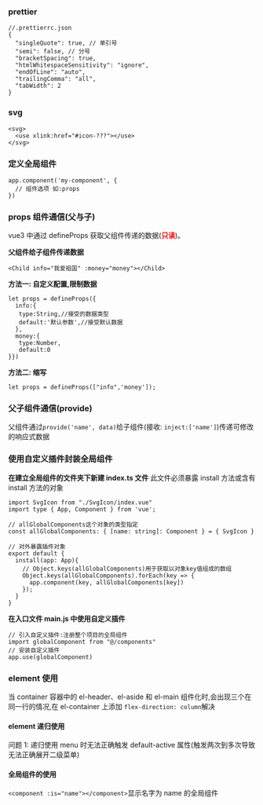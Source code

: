 ### prettier

```
//.prettierrc.json
{
  "singleQuote": true, // 单引号
  "semi": false, // 分号
  "bracketSpacing": true,
  "htmlWhitespaceSensitivity": "ignore",
  "endOfLine": "auto",
  "trailingComma": "all",
  "tabWidth": 2
}
```

### svg

```
<svg>
  <use xlink:href="#icon-???"></use>
</svg>
```

### 定义全局组件

```
app.component('my-component', {
  // 组件选项 如:props
})
```

### props 组件通信(父与子)

vue3 中通过 defineProps 获取父组件传递的数据(<strong style="color:red">只读</strong>)。

**父组件给子组件传递数据**

```
<Child info="我爱祖国" :money="money"></Child>
```

**方法一: 自定义配置,限制数据**

```
let props = defineProps({
  info:{
   type:String,//接受的数据类型
   default:'默认参数',//接受默认数据
  },
  money:{
   type:Number,
   default:0
}})
```

**方法二: 缩写**

```
let props = defineProps(["info",'money']);
```

### 父子组件通信(provide)

父组件通过`provide('name', data)`给子组件(接收: `inject:['name']`)传递可修改的响应式数据

### 使用自定义插件封装全局组件

**在建立全局组件的文件夹下新建 index.ts 文件**
<stron style="font-size:14px">此文件必须暴露 install 方法或含有 install 方法的对象</stron>

```
import SvgIcon from "./SvgIcon/index.vue"
import type { App, Component } from 'vue';

// allGlobalComponents这个对象的类型指定
const allGlobalComponents: { [name: string]: Component } = { SvgIcon }

// 对外暴露插件对象
export default {
  install(app: App){
    // Object.keys(allGlobalComponents)用于获取以对象key值组成的数组
    Object.keys(allGlobalComponents).forEach(key => {
      app.component(key, allGlobalComponents[key])
    });
  }
}
```

**在入口文件 main.js 中使用自定义插件**

```
// 引入自定义插件:注册整个项目的全局组件
import globalComponent from "@/components"
// 安装自定义插件
app.use(globalComponent)
```

### element 使用

当 container 容器中的 el-header、el-aside 和 el-main 组件化时,会出现三个在同一行的情况,在 el-container 上添加 `flex-direction: column`解决

#### element 递归使用

问题 1: 递归使用 menu 时无法正确触发 default-active 属性(触发两次到多次导致无法正确展开二级菜单)

#### 全局组件的使用

`<component :is="name"></component>`显示名字为 name 的全局组件
